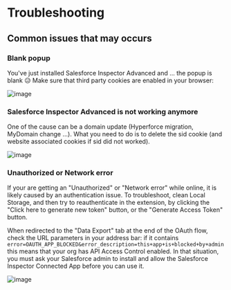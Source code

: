 # Troubleshooting

## Common issues that may occurs

### Blank popup

You've just installed Salesforce Inspector Advanced and ... the popup is blank 😥
Make sure that third party cookies are enabled in your browser:

![image](https://github.com/dufoli/Salesforce-Inspector-Advanced/assets/35368290/503852db-37fd-48fb-9a83-f3008a1be9f1)

### Salesforce Inspector Advanced is not working anymore

One of the cause can be a domain update (Hyperforce migration, MyDomain change ...).
What you need to do is to delete the sid cookie (and website associated cookies if sid did not worked).

![image](https://github.com/dufoli/Salesforce-Inspector-Advanced/assets/35368290/637656f6-fcb0-4419-b2da-98853049c473)

### Unauthorized or Network error

If your are getting an "Unauthorized" or "Network error" while online, it is likely caused by an authentication issue.
To troubleshoot, clean Local Storage, and then try to reauthenticate in the extension, by clicking the "Click here to generate new token" button, or the "Generate Access Token" button.

When redirected to the "Data Export" tab at the end of the OAuth flow, check the URL parameters in your address bar: if it contains `error=OAUTH_APP_BLOCKED&error_description=this+app+is+blocked+by+admin` this means that your org has API Access Control enabled. In that situation, you must ask your Salesforce admin to install and allow the Salesforce Inspector Connected App before you can use it.

![image](screenshots/oauthError.png)
